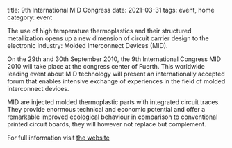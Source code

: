 title: 9th International MID Congress
date: 2021-03-31
tags: event, home
category: event

The use of high temperature thermoplastics and their structured metallization opens up a new dimension of circuit carrier design to the electronic industry: Molded Interconnect Devices (MID).
<!--break-->
On the 29th and 30th September 2010, the 9th International Congress MID 2010 will take place at the congress center of Fuerth. This worldwide leading event about MID technology will present an internationally accepted forum that enables intensive exchange of experiences in the field of molded interconnect devices.  

MID are injected molded thermoplastic parts with integrated circuit traces. They provide enormous technical and economic potential and offer a remarkable improved ecological behaviour in comparison to conventional printed circuit boards, they will however not replace but complement. 
  
For full information visit [the website](http://www.3d-mid.de/cms/front_content.php?idcat=8)